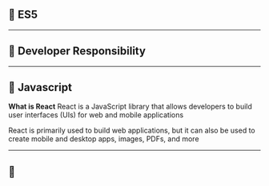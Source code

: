 ## 📔 ES5
---
## 📘 Developer Responsibility

---
## 📘 Javascript
**What is React**
React is a JavaScript library that allows developers to build user interfaces (UIs) for web and mobile applications

React is primarily used to build web applications, but it can also be used to create mobile and desktop apps, images, PDFs, and more

---
## 📘 
